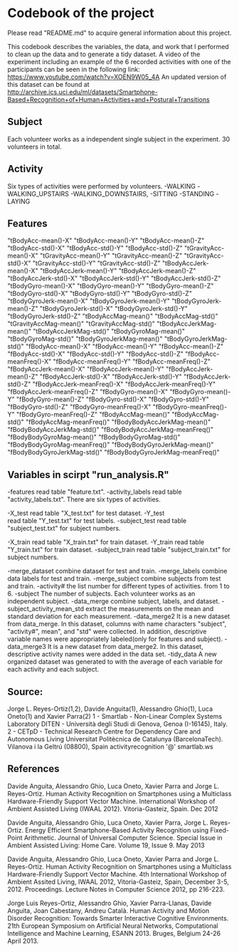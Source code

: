 # Codebook of the project

Please read "README.md" to acquire general information about this project. 

This codebook describes the variables, the data, and work that I performed to clean up the data and to generate a tidy dataset.
A video of the experiment including an example of the 6 recorded activities with one of the participants can be seen in the following link: https://www.youtube.com/watch?v=XOEN9W05_4A
An updated version of this dataset can be found at http://archive.ics.uci.edu/ml/datasets/Smartphone-Based+Recognition+of+Human+Activities+and+Postural+Transitions

## Subject 
Each volunteer works as a independent single subject in the experiment.
30 volunteers in total.

## Activity 
Six types of activities were performed by volunteers.
-WALKING
-WALKING_UPSTAIRS
-WALKING_DOWNSTAIRS,
-SITTING
-STANDING
-LAYING

## Features
"tBodyAcc-mean()-X" "tBodyAcc-mean()-Y" "tBodyAcc-mean()-Z" "tBodyAcc-std()-X" "tBodyAcc-std()-Y" "tBodyAcc-std()-Z" "tGravityAcc-mean()-X" "tGravityAcc-mean()-Y" "tGravityAcc-mean()-Z" "tGravityAcc-std()-X" "tGravityAcc-std()-Y" "tGravityAcc-std()-Z" "tBodyAccJerk-mean()-X" "tBodyAccJerk-mean()-Y" "tBodyAccJerk-mean()-Z" "tBodyAccJerk-std()-X" "tBodyAccJerk-std()-Y" "tBodyAccJerk-std()-Z" "tBodyGyro-mean()-X" "tBodyGyro-mean()-Y" "tBodyGyro-mean()-Z" "tBodyGyro-std()-X" "tBodyGyro-std()-Y" "tBodyGyro-std()-Z" "tBodyGyroJerk-mean()-X" "tBodyGyroJerk-mean()-Y" "tBodyGyroJerk-mean()-Z" "tBodyGyroJerk-std()-X" "tBodyGyroJerk-std()-Y" "tBodyGyroJerk-std()-Z" "tBodyAccMag-mean()" "tBodyAccMag-std()" "tGravityAccMag-mean()" "tGravityAccMag-std()" "tBodyAccJerkMag-mean()" "tBodyAccJerkMag-std()" "tBodyGyroMag-mean()" "tBodyGyroMag-std()" "tBodyGyroJerkMag-mean()" "tBodyGyroJerkMag-std()" "fBodyAcc-mean()-X" "fBodyAcc-mean()-Y" "fBodyAcc-mean()-Z" "fBodyAcc-std()-X" "fBodyAcc-std()-Y" "fBodyAcc-std()-Z" "fBodyAcc-meanFreq()-X" "fBodyAcc-meanFreq()-Y" "fBodyAcc-meanFreq()-Z" "fBodyAccJerk-mean()-X" "fBodyAccJerk-mean()-Y" "fBodyAccJerk-mean()-Z" "fBodyAccJerk-std()-X" "fBodyAccJerk-std()-Y" "fBodyAccJerk-std()-Z" "fBodyAccJerk-meanFreq()-X" "fBodyAccJerk-meanFreq()-Y" "fBodyAccJerk-meanFreq()-Z" "fBodyGyro-mean()-X" "fBodyGyro-mean()-Y" "fBodyGyro-mean()-Z" "fBodyGyro-std()-X" "fBodyGyro-std()-Y" "fBodyGyro-std()-Z" "fBodyGyro-meanFreq()-X" "fBodyGyro-meanFreq()-Y" "fBodyGyro-meanFreq()-Z" "fBodyAccMag-mean()" "fBodyAccMag-std()" "fBodyAccMag-meanFreq()" "fBodyBodyAccJerkMag-mean()" "fBodyBodyAccJerkMag-std()" "fBodyBodyAccJerkMag-meanFreq()" "fBodyBodyGyroMag-mean()" "fBodyBodyGyroMag-std()" "fBodyBodyGyroMag-meanFreq()" "fBodyBodyGyroJerkMag-mean()" "fBodyBodyGyroJerkMag-std()" "fBodyBodyGyroJerkMag-meanFreq()"

## Variables in scirpt "run_analysis.R"
-features
	read table "feature.txt".
-activity_labels
	read table "activity_labels.txt". There are six types of activities.

-X_test
	read table "X_test.txt" for test dataset.
-Y_test  
	read table "Y_test.txt" for test labels.
-subject_test
	read table "subject_test.txt" for subject numbers.
	
-X_train
	read table "X_train.txt" for train dataset.
-Y_train
	read table "Y_train.txt" for train dataset.
-subject_train 
	read table "subject_train.txt" for subject numbers.

-merge_dataset
	combine dataset for test and train.
-merge_labels
	combine data labels for test and train.
-merge_subject
	combine subjects from test and train.
-activity#
	the list number for different types of activities. 
	from 1 to 6.
-subject
	The number of subjects.
	Each volunteer works as an independent subject. 
-data_merge
	combine subject, labels, and dataset.
-subject_activity_mean_std
	extract the measurements on the mean and standard deviation for each measurement.
-data_merge2
	It is a new dataset from data_merge.
	In this dataset, columns with name characters "subject", "activity#", mean", and "std" were collected.
	In addition, descriptive variable names were appropriately labeled(only for features and subject).
-data_merge3
	It is a new dataset from data_merge2.
	In this dataset, descriptive activity names were added in the data set.
-tidy_data
	A new organized dataset was generated to with the average of each variable for each activity and each subject.

## Source:
Jorge L. Reyes-Ortiz(1,2), Davide Anguita(1), Alessandro Ghio(1), Luca Oneto(1) and Xavier Parra(2)
1 - Smartlab - Non-Linear Complex Systems Laboratory
DITEN - Università degli Studi di Genova, Genoa (I-16145), Italy. 
2 - CETpD - Technical Research Centre for Dependency Care and Autonomous Living
Universitat Politècnica de Catalunya (BarcelonaTech). Vilanova i la Geltrú (08800), Spain
activityrecognition '@' smartlab.ws

## References
Davide Anguita, Alessandro Ghio, Luca Oneto, Xavier Parra and Jorge L. Reyes-Ortiz. Human Activity Recognition on Smartphones using a Multiclass Hardware-Friendly Support Vector Machine. International Workshop of Ambient Assisted Living (IWAAL 2012). Vitoria-Gasteiz, Spain. Dec 2012 

Davide Anguita, Alessandro Ghio, Luca Oneto, Xavier Parra, Jorge L. Reyes-Ortiz. Energy Efficient Smartphone-Based Activity Recognition using Fixed-Point Arithmetic. Journal of Universal Computer Science. Special Issue in Ambient Assisted Living: Home Care. Volume 19, Issue 9. May 2013

Davide Anguita, Alessandro Ghio, Luca Oneto, Xavier Parra and Jorge L. Reyes-Ortiz. Human Activity Recognition on Smartphones using a Multiclass Hardware-Friendly Support Vector Machine. 4th International Workshop of Ambient Assited Living, IWAAL 2012, Vitoria-Gasteiz, Spain, December 3-5, 2012. Proceedings. Lecture Notes in Computer Science 2012, pp 216-223. 

Jorge Luis Reyes-Ortiz, Alessandro Ghio, Xavier Parra-Llanas, Davide Anguita, Joan Cabestany, Andreu Català. Human Activity and Motion Disorder Recognition: Towards Smarter Interactive Cognitive Environments. 21th European Symposium on Artificial Neural Networks, Computational Intelligence and Machine Learning, ESANN 2013. Bruges, Belgium 24-26 April 2013.
